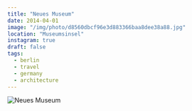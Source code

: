 ```yaml
---
title: "Neues Museum"
date: 2014-04-01
image: "/img/photo/d8560dbcf96e3d883366baa8dee38a88.jpg"
location: "Museumsinsel"
instagram: true
draft: false
tags:
  - berlin
  - travel
  - germany
  - architecture
---
```


![Neues Museum](/img/photo/d8560dbcf96e3d883366baa8dee38a88.jpg)
